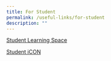 ```yaml
---
title: For Student
permalink: /useful-links/for-student
description: ""
---
```

[Student Learning Space](https://vle.learning.moe.edu.sg/login)

[Student iCON](https://workspace.google.com./dashboard)